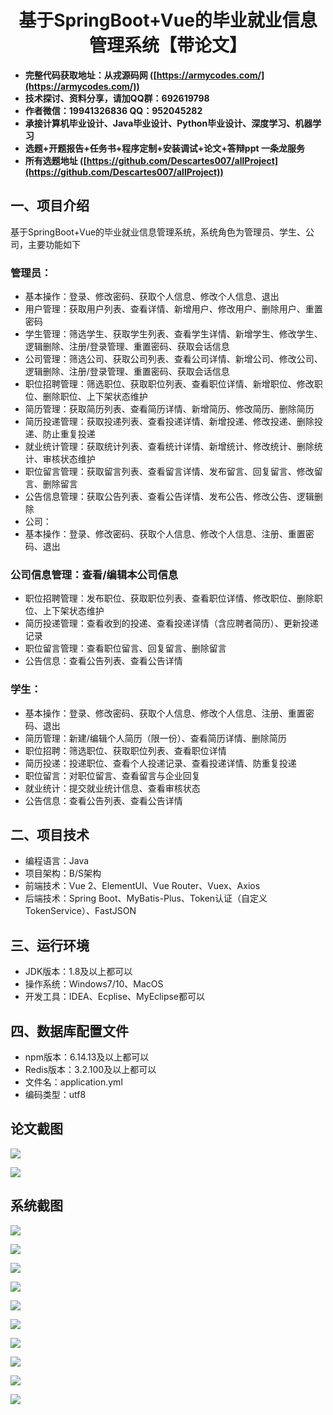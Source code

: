 ﻿<h1 align="center">基于SpringBoot+Vue的毕业就业信息管理系统【带论文】</h1></p>

- <b>完整代码获取地址：从戎源码网 ([https://armycodes.com/](https://armycodes.com/))</b>
- <b>技术探讨、资料分享，请加QQ群：692619798</b>
- <b>作者微信：19941326836  QQ：952045282</b>
- <b>承接计算机毕业设计、Java毕业设计、Python毕业设计、深度学习、机器学习</b>
- <b>选题+开题报告+任务书+程序定制+安装调试+论文+答辩ppt 一条龙服务</b>
- <b>所有选题地址 ([https://github.com/Descartes007/allProject](https://github.com/Descartes007/allProject)) </b>

## 一、项目介绍

基于SpringBoot+Vue的毕业就业信息管理系统，系统角色为管理员、学生、公司，主要功能如下
### 管理员：
- 基本操作：登录、修改密码、获取个人信息、修改个人信息、退出
- 用户管理：获取用户列表、查看详情、新增用户、修改用户、删除用户、重置密码
- 学生管理：筛选学生、获取学生列表、查看学生详情、新增学生、修改学生、逻辑删除、注册/登录管理、重置密码、获取会话信息
- 公司管理：筛选公司、获取公司列表、查看公司详情、新增公司、修改公司、逻辑删除、注册/登录管理、重置密码、获取会话信息
- 职位招聘管理：筛选职位、获取职位列表、查看职位详情、新增职位、修改职位、删除职位、上下架状态维护
- 简历管理：获取简历列表、查看简历详情、新增简历、修改简历、删除简历
- 简历投递管理：获取投递列表、查看投递详情、新增投递、修改投递、删除投递、防止重复投递
- 就业统计管理：获取统计列表、查看统计详情、新增统计、修改统计、删除统计、审核状态维护
- 职位留言管理：获取留言列表、查看留言详情、发布留言、回复留言、修改留言、删除留言
- 公告信息管理：获取公告列表、查看公告详情、发布公告、修改公告、逻辑删除
- 公司：
- 基本操作：登录、修改密码、获取个人信息、修改个人信息、注册、重置密码、退出
### 公司信息管理：查看/编辑本公司信息
- 职位招聘管理：发布职位、获取职位列表、查看职位详情、修改职位、删除职位、上下架状态维护
- 简历投递管理：查看收到的投递、查看投递详情（含应聘者简历）、更新投递记录
- 职位留言管理：查看职位留言、回复留言、删除留言
- 公告信息：查看公告列表、查看公告详情
### 学生：
- 基本操作：登录、修改密码、获取个人信息、修改个人信息、注册、重置密码、退出
- 简历管理：新建/编辑个人简历（限一份）、查看简历详情、删除简历
- 职位招聘：筛选职位、获取职位列表、查看职位详情
- 简历投递：投递职位、查看个人投递记录、查看投递详情、防重复投递
- 职位留言：对职位留言、查看留言与企业回复
- 就业统计：提交就业统计信息、查看审核状态
- 公告信息：查看公告列表、查看公告详情

## 二、项目技术

- 编程语言：Java
- 项目架构：B/S架构
- 前端技术：Vue 2、ElementUI、Vue Router、Vuex、Axios
- 后端技术：Spring Boot、MyBatis-Plus、Token认证（自定义TokenService）、FastJSON


## 三、运行环境

- JDK版本：1.8及以上都可以
- 操作系统：Windows7/10、MacOS
- 开发工具：IDEA、Ecplise、MyEclipse都可以

## 四、数据库配置文件

- npm版本：6.14.13及以上都可以
- Redis版本：3.2.100及以上都可以
- 文件名：application.yml
- 编码类型：utf8

## 论文截图

![](screenshot/1.png)

![](screenshot/2.png)

## 系统截图

![](screenshot/3.png)

![](screenshot/4.png)

![](screenshot/5.png)

![](screenshot/6.png)

![](screenshot/7.png)

![](screenshot/8.png)

![](screenshot/9.png)

![](screenshot/10.png)

![](screenshot/11.png)

![](screenshot/12.png)
